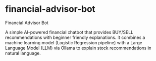# financial-advisor-bot
Financial Advisor Bot

A simple AI-powered financial chatbot that provides BUY/SELL recommendations with beginner friendly explanations. It combines a machine learning model (Logistic Regression pipeline) with a Large Language Model (LLM) via Ollama to explain stock recommendations in natural language.
